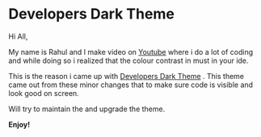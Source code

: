 # Developers Dark Theme

Hi All,

My name is Rahul and I make video on [Youtube](https://www.youtube.com/channel/UC70FzDDRiJZ6BUyxmolBXow) where i do a lot of coding and while doing so i realized that the colour contrast in must in your ide.

This is the reason i came up with [Developers Dark Theme](https://marketplace.visualstudio.com/items?itemName=BigTechTalk.developers-dark-theme) . This theme came out from these minor changes that to make sure code is visible and look good on screen.

Will try to maintain the and upgrade the theme.

**Enjoy!**
